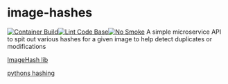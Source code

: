 # image-hashes
[![Container Build](https://github.com/dacbd/image-hashes/actions/workflows/build.yml/badge.svg)](https://github.com/dacbd/image-hashes/actions/workflows/build.yml)[![Lint Code Base](https://github.com/dacbd/image-hashes/actions/workflows/lint.yml/badge.svg)](https://github.com/dacbd/image-hashes/actions/workflows/lint.yml)[![No Smoke](https://github.com/dacbd/image-hashes/actions/workflows/smoke-test.yml/badge.svg)](https://github.com/dacbd/image-hashes/actions/workflows/smoke-test.yml)
A simple microservice API to spit out various hashes for a given image to help detect duplicates or modifications  


[ImageHash lib](https://pypi.org/project/ImageHash/)

[pythons hashing](https://docs.python.org/3.10/library/hashlib.html)
